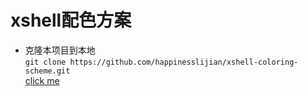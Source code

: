 # xshell配色方案
- 克隆本项目到本地 \
`git clone https://github.com/happinesslijian/xshell-coloring-scheme.git` \
[click me](https://camo.githubusercontent.com/84db8bef98de55c1c9de9f1a7e548211b759a02a/68747470733a2f2f692e6c6f6c692e6e65742f323031392f30382f32332f43465976505133576b3274685863622e676966)
